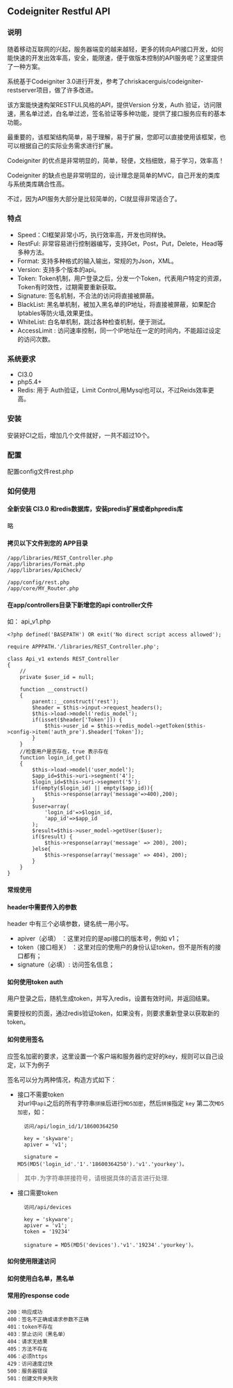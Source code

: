 ## Codeigniter Restful API

### 说明

随着移动互联网的兴起，服务器端变的越来越轻，更多的转向API接口开发，如何能快速的开发出效率高，安全，能限速，便于做版本控制的API服务呢？这里提供了一种方案。

系统基于Codeigniter 3.0进行开发，参考了chriskacerguis/codeigniter-restserver项目，做了许多改进。

该方案能快速构架RESTFUL风格的API，提供Version 分发，Auth 验证，访问限速，黑名单过滤，白名单过滤，签名验证等多种功能，提供了接口服务应有的基本功能。

最重要的，该框架结构简单，易于理解，易于扩展，您即可以直接使用该框架，也可以根据自己的实际业务需求进行扩展。

Codeigniter 的优点是非常明显的，简单，轻便，文档细致，易于学习，效率高！

Codeigniter 的缺点也是非常明显的，设计理念是简单的MVC，自己开发的类库与系统类库耦合性高。

不过，因为API服务大部分是比较简单的，CI就显得非常适合了。

### 特点

- Speed：CI框架非常小巧，执行效率高，开发也同样快。
- RestFul: 非常容易进行控制器编写，支持Get，Post，Put，Delete，Head等多种方法。
- Format:  支持多种格式的输入输出，常规的为Json，XML。
- Version: 支持多个版本的api。
- Token:   Token机制，用户登录之后，分发一个Token，代表用户特定的资源，Token有时效性，过期需要重新获取。
- Signature: 签名机制，不合法的访问将直接被屏蔽。
- BlackList: 黑名单机制，被加入黑名单的IP地址，将直接被屏蔽，如果配合Iptables等防火墙,效果更佳。
- WhiteList: 白名单机制，跳过各种检查机制，便于测试。
- AccessLimit : 访问速率控制，同一个IP地址在一定的时间内，不能超过设定的访问次数。

### 系统要求
- CI3.0
- php5.4+
- Redis: 用于 Auth验证，Limit Control,用Mysql也可以，不过Reids效率更高。

### 安装

安装好CI之后，增加几个文件就好，一共不超过10个。

### 配置
配置config文件rest.php

### 如何使用
#### 全新安装 CI3.0 和redis数据库，安装predis扩展或者phpredis库
略
#### 拷贝以下文件到您的 APP目录

	/app/libraries/REST_Controller.php
	/app/libraries/Format.php
	/app/libraries/ApiCheck/
	
	/app/config/rest.php
	/app/core/MY_Router.php

#### 在app/controllers目录下新增您的api controller文件

如： api_v1.php


	<?php defined('BASEPATH') OR exit('No direct script access allowed');

	require APPPATH.'/libraries/REST_Controller.php';

	class Api_v1 extends REST_Controller
	{
		//
	    private $user_id = null;
	 
	    function __construct()
	    {
	        parent::__construct('rest');
	        $header = $this->input->request_headers();
	        $this->load->model('redis_model');
	        if(isset($header['Token'])) {
	            $this->user_id = $this->redis_model->getToken($this->config->item('auth_pre').$header['Token']);
	        }
	    }
	    //检查用户是否存在，true 表示存在
	    function login_id_get()
	    {
	        $this->load->model('user_model');
	        $app_id=$this->uri->segment('4');
	        $login_id=$this->uri->segment('5');
	        if(empty($login_id) || empty($app_id)){
	            $this->response(array('message'=>400),200);
	        }
	        $user=array(
	            'login_id'=>$login_id,
	            'app_id'=>$app_id
	        );
	        $result=$this->user_model->getUser($user);
	        if($result) {
	            $this->response(array('message' => 200), 200);
	        }else{
	            $this->response(array('message' => 404), 200);
	        }
	    }
	}

#### 常规使用

#### header中需要传入的参数

header 中有三个必填参数，键名统一用小写。

- apiver（必填）   ：这里对应的是api接口的版本号，例如 v1；
- token（接口相关） ：这里对应的使用户的身份认证token，但不是所有的接口都有；
- signature（必填）: 访问签名信息；

#### 如何使用token auth

用户登录之后，随机生成token，并写入redis，设置有效时间，并返回结果。

需要授权的页面，通过redis验证token，如果没有，则要求重新登录以获取新的token。

#### 如何使用签名

应签名加密的要求，这里设置一个客户端和服务器约定好的key，规则可以自己设定，以下为例子

签名可以分为两种情况，构造方式如下：

- 接口不需要token  
对url中`api`之后的所有字符串`拼接`后进行`MD5加密`，然后`拼接`指定 `key` 第二次`MD5加密`，如：
    
        访问/api/login_id/1/18600364250
        
        key = 'skyware'; 
        apiver = 'v1';
        
        signature = MD5(MD5('login_id'.'1'.'18600364250').'v1'.'yourkey')。

> 其中`.`为字符串拼接符号，请根据具体的语言进行处理.    

- 接口需要token

        访问/api/devices
        
        key = 'skyware'; 
        apiver = 'v1';
        token = '19234'
    
        signature = MD5(MD5('devices').'v1'.'19234'.'yourkey')。

#### 如何使用限速访问



#### 如何使用白名单，黑名单





#### 常用的response code

    200：响应成功
    400：签名不正确或请求参数不正确
	401：token不存在
	403：禁止访问（黑名单）
    404：请求无结果
	405：方法不存在
	406：必须https
	429：访问速度过快
    500：服务器错误
	501：创建文件夹失败

